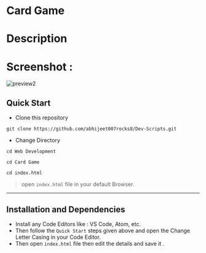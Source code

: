 # Card Game

# Description

# Screenshot :

![preview2](https://user-images.githubusercontent.com/72241207/171064464-a7378aa6-ef04-4e1b-89a6-80c9a5d05099.gif)


## **Quick Start**
- Clone this repository

``` 
git clone https://github.com/abhijeet007rocks8/Dev-Scripts.git
```
- Change Directory

```
cd Web Development
```
```
cd Card Game

```
```
cd index.html
```
> open ```index.html``` file in your default Browser.
---

## **Installation and Dependencies**
- Install any Code Editors like : VS Code, Atom, etc.
- Then follow the ```Quick Start``` steps given above and open the 
Change Letter Casing in your Code Editor.
- Then open ```index.html``` file then edit the details and save it .

